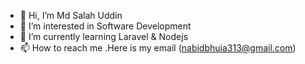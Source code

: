 - 👋 Hi, I’m Md Salah Uddin
- 👀 I’m interested in Software Development
- 🌱 I’m currently learning Laravel & Nodejs
- 📫 How to reach me .Here is my email (nabidbhuia313@gmail.com)

<!---
MdsalahUddin313/MdsalahUddin313 is a ✨ special ✨ repository because its `README.md` (this file) appears on your GitHub profile.
You can click the Preview link to take a look at your changes.
--->
